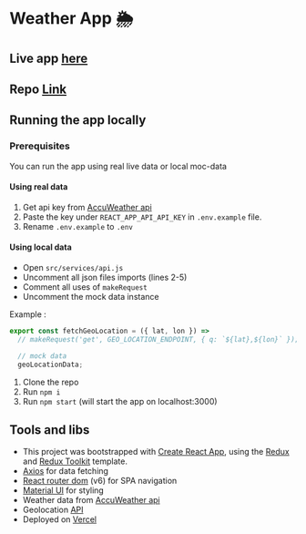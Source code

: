 # Weather App 🌦️

## Live app [here](https://weatherapp-liard-five.vercel.app/)

## Repo [Link](https://bitbucket.org/oryamne/weather-app/src/main/)

## Running the app locally

### Prerequisites

You can run the app using real live data or local moc-data

#### Using real data

1. Get api key from [AccuWeather api](https://developer.accuweather.com/)
2. Paste the key under `REACT_APP_API_API_KEY` in `.env.example` file.
3. Rename `.env.example` to `.env`

#### Using local data

- Open `src/services/api.js`
- Uncomment all json files imports (lines 2-5)
- Comment all uses of `makeRequest`
- Uncomment the mock data instance

Example :

```js
export const fetchGeoLocation = ({ lat, lon }) =>
  // makeRequest('get', GEO_LOCATION_ENDPOINT, { q: `${lat},${lon}` });

  // mock data
  geoLocationData;
```

1. Clone the repo
2. Run `npm i`
3. Run `npm start` (will start the app on localhost:3000)

## Tools and libs

- This project was bootstrapped with [Create React App](https://github.com/facebook/create-react-app), using the [Redux](https://redux.js.org/) and [Redux Toolkit](https://redux-toolkit.js.org/) template.
- [Axios](https://www.npmjs.com/package/axios) for data fetching
- [React router dom](https://reactrouter.com/) (v6) for SPA navigation
- [Material UI](https://mui.com/) for styling
- Weather data from [AccuWeather api](https://developer.accuweather.com/)
- Geolocation [API](https://developer.mozilla.org/en-US/docs/Web/API/Geolocation_API)
- Deployed on [Vercel](https://vercel.com/)
